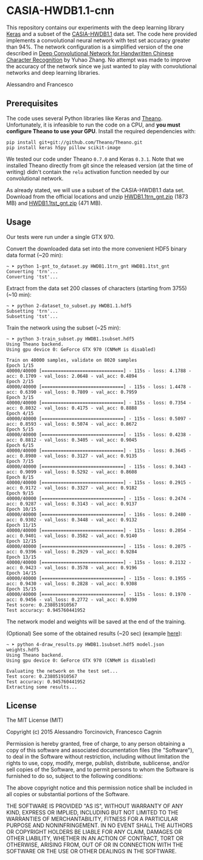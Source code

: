 # CASIA-HWDB1.1-cnn
This repository contains our experiments with the deep learning library [Keras](http://keras.io/) and a subset of the [CASIA-HWDB1.1](http://www.nlpr.ia.ac.cn/databases/handwriting/Home.html) data set. The code here provided implements a convolutional neural network with test set accuracy greater than 94%. The network configuration is a simplified version of the one described in [Deep Convolutional Network for Handwritten Chinese Character Recognition](http://cs231n.stanford.edu/reports/zyh_project.pdf) by Yuhao Zhang. No attempt was made to improve the accuracy of the network since we just wanted to play with convolutional networks and deep learning libraries.

Alessandro and Francesco


## Prerequisites
The code uses several Python libraries like Keras and [Theano](http://deeplearning.net/software/theano/). Unfortunately, it is infeasible to run the code on a CPU, and **you must configure Theano to use your GPU**. Install the required dependencies with:
```
pip install git+git://github.com/Theano/Theano.git
pip install keras h5py pillow scikit-image
```
We tested our code under Theano `0.7.0` and Keras `0.3.1`. Note that we installed Theano directly from git since the released version (at the time of writing) didn't contain the `relu` activation function needed by our convolutional network.

As already stated, we will use a subset of the CASIA-HWDB1.1 data set. Download from the official locations and unzip [HWDB1.1trn_gnt.zip](http://www.nlpr.ia.ac.cn/databases/download/feature_data/HWDB1.1trn_gnt.zip) (1873 MB) and [HWDB1.1tst_gnt.zip](http://www.nlpr.ia.ac.cn/databases/download/feature_data/HWDB1.1tst_gnt.zip) (471 MB).


## Usage
Our tests were run under a single GTX 970.

Convert the downloaded data set into the more convenient HDF5 binary data format (~20 min):
```
~ ➤ python 1-gnt_to_dataset.py HWDB1.1trn_gnt HWDB1.1tst_gnt
Converting 'trn'...
Converting 'tst'...
```

Extract from the data set 200 classes of characters (starting from 3755) (~10 min):
```
~ ➤ python 2-dataset_to_subset.py HWDB1.1.hdf5
Subsetting 'trn'...
Subsetting 'tst'...
```

Train the network using the subset (~25 min):
```
~ ➤ python 3-train_subset.py HWDB1.1subset.hdf5
Using Theano backend.
Using gpu device 0: GeForce GTX 970 (CNMeM is disabled)

Train on 40000 samples, validate on 8020 samples
Epoch 1/15
40000/40000 [==============================] - 115s - loss: 4.1788 - acc: 0.1709 - val_loss: 2.0648 - val_acc: 0.4894
Epoch 2/15
40000/40000 [==============================] - 115s - loss: 1.4478 - acc: 0.6390 - val_loss: 0.7809 - val_acc: 0.7959
Epoch 3/15
40000/40000 [==============================] - 115s - loss: 0.7354 - acc: 0.8032 - val_loss: 0.4175 - val_acc: 0.8888
Epoch 4/15
40000/40000 [==============================] - 115s - loss: 0.5097 - acc: 0.8593 - val_loss: 0.5074 - val_acc: 0.8672
Epoch 5/15
40000/40000 [==============================] - 115s - loss: 0.4238 - acc: 0.8812 - val_loss: 0.3405 - val_acc: 0.9045
Epoch 6/15
40000/40000 [==============================] - 115s - loss: 0.3645 - acc: 0.8980 - val_loss: 0.3127 - val_acc: 0.9135
Epoch 7/15
40000/40000 [==============================] - 115s - loss: 0.3443 - acc: 0.9099 - val_loss: 0.5292 - val_acc: 0.8608
Epoch 8/15
40000/40000 [==============================] - 115s - loss: 0.2915 - acc: 0.9172 - val_loss: 0.3327 - val_acc: 0.9182
Epoch 9/15
40000/40000 [==============================] - 115s - loss: 0.2474 - acc: 0.9287 - val_loss: 0.3143 - val_acc: 0.9137
Epoch 10/15
40000/40000 [==============================] - 116s - loss: 0.2480 - acc: 0.9302 - val_loss: 0.3448 - val_acc: 0.9132
Epoch 11/15
40000/40000 [==============================] - 115s - loss: 0.2054 - acc: 0.9401 - val_loss: 0.3582 - val_acc: 0.9140
Epoch 12/15
40000/40000 [==============================] - 115s - loss: 0.2075 - acc: 0.9396 - val_loss: 0.2929 - val_acc: 0.9284
Epoch 13/15
40000/40000 [==============================] - 115s - loss: 0.2132 - acc: 0.9423 - val_loss: 0.3578 - val_acc: 0.9196
Epoch 14/15
40000/40000 [==============================] - 115s - loss: 0.1955 - acc: 0.9430 - val_loss: 0.2828 - val_acc: 0.9308
Epoch 15/15
40000/40000 [==============================] - 115s - loss: 0.1970 - acc: 0.9456 - val_loss: 0.2772 - val_acc: 0.9390
Test score: 0.238051910567
Test accuracy: 0.945760441952
```
The network model and weights will be saved at the end of the training.

(Optional) See some of the obtained results (~20 sec) (example [here]()):
```
~ ➤ python 4-draw_results.py HWDB1.1subset.hdf5 model.json weights.hdf5
Using Theano backend.
Using gpu device 0: GeForce GTX 970 (CNMeM is disabled)

Evaluating the network on the test set...
Test score: 0.238051910567
Test accuracy: 0.945760441952
Extracting some results...
```


## License
The MIT License (MIT)

Copyright (c) 2015 Alessandro Torcinovich, Francesco Cagnin

Permission is hereby granted, free of charge, to any person obtaining a copy
of this software and associated documentation files (the "Software"), to deal
in the Software without restriction, including without limitation the rights
to use, copy, modify, merge, publish, distribute, sublicense, and/or sell
copies of the Software, and to permit persons to whom the Software is
furnished to do so, subject to the following conditions:

The above copyright notice and this permission notice shall be included in all
copies or substantial portions of the Software.

THE SOFTWARE IS PROVIDED "AS IS", WITHOUT WARRANTY OF ANY KIND, EXPRESS OR
IMPLIED, INCLUDING BUT NOT LIMITED TO THE WARRANTIES OF MERCHANTABILITY,
FITNESS FOR A PARTICULAR PURPOSE AND NONINFRINGEMENT. IN NO EVENT SHALL THE
AUTHORS OR COPYRIGHT HOLDERS BE LIABLE FOR ANY CLAIM, DAMAGES OR OTHER
LIABILITY, WHETHER IN AN ACTION OF CONTRACT, TORT OR OTHERWISE, ARISING FROM,
OUT OF OR IN CONNECTION WITH THE SOFTWARE OR THE USE OR OTHER DEALINGS IN THE
SOFTWARE.
